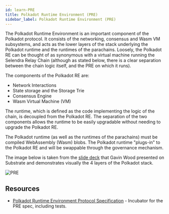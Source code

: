 ```yaml
---
id: learn-PRE
title: Polkadot Runtime Environment (PRE)
sidebar_label: Polkadot Runtime Environment (PRE)
---
```


The Polkadot Runtime Environment is an important component of the Polkadot protocol. It consists of the networking, consensus and Wasm VM subsystems, and acts as the lower layers of the stack underlying the Polkadot runtime and the runtimes of the parachains. Loosely, the Polkadot RE can be thought of as synonymous with a virtual machine running the Selendra Relay Chain (although as stated below, there is a clear separation between the chain logic itself, and the PRE on which it runs).

The components of the Polkadot RE are:

- Network Interactions
- State storage and the Storage Trie
- Consensus Engine
- Wasm Virtual Machine (VM)

The runtime, which is defined as the code implementing the logic of the chain, is decoupled from the Polkadot RE. The separation of the two components allows the runtime to be easily upgradable without needing to upgrade the Polkadot RE.

The Polkadot runtime (as well as the runtimes of the parachains) must be compiled WebAssembly (Wasm) blobs. The Polkadot runtime "plugs-in" to the Polkadot RE and will be swappable through the governance mechanism.

The image below is taken from the [slide deck](https://slides.com/paritytech/paritysubstrate#/8) that Gavin Wood presented on Substrate and demonstrates visually the 4 layers of the Polkadot stack.

![PRE](assets/PRE.png)

## Resources

- [Polkadot Runtime Environment Protocol Specification](https://github.com/w3f/polkadot-spec) - Incubator for the PRE spec, including tests.
